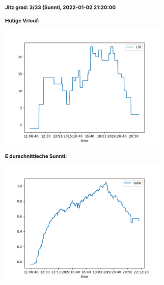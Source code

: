 ### Jitz grad: 3/33 (Sunnti, 2022-01-02 21:20:00

### Hütige Vrlouf:
![Graph](Today.png)

### E durschnittleche Sunnti:
![Graph](Sunnti.png)